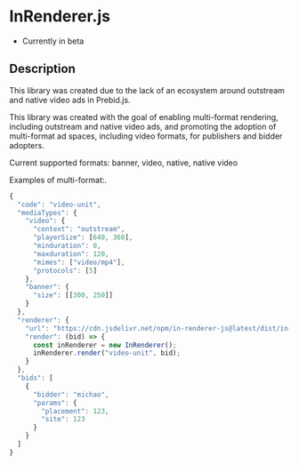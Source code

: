 # InRenderer.js

- Currently in beta

## Description

This library was created due to the lack of an ecosystem around outstream and native video ads in Prebid.js.

This library was created with the goal of enabling multi-format rendering, including outstream and native video ads, and promoting the adoption of multi-format ad spaces, including video formats, for publishers and bidder adopters.

Current supported formats: banner, video, native, native video

Examples of multi-format:.

```javascript
{
  "code": "video-unit",
  "mediaTypes": {
    "video": {
      "context": "outstream",
      "playerSize": [640, 360],
      "minduration": 0,
      "maxduration": 120,
      "mimes": ["video/mp4"],
      "protocols": [5]
    },
    "banner": {
      "size": [[300, 250]]
    }
  },
  "renderer": {
    "url": "https://cdn.jsdelivr.net/npm/in-renderer-js@latest/dist/in-renderer.umd.min.js",
    "render": (bid) => {
      const inRenderer = new InRenderer();
      inRenderer.render("video-unit", bid);
    }
  },
  "bids": [
    {
      "bidder": "michao",
      "params": {
        "placement": 123,
        "site": 123
      }
    }
  ]
}
```
